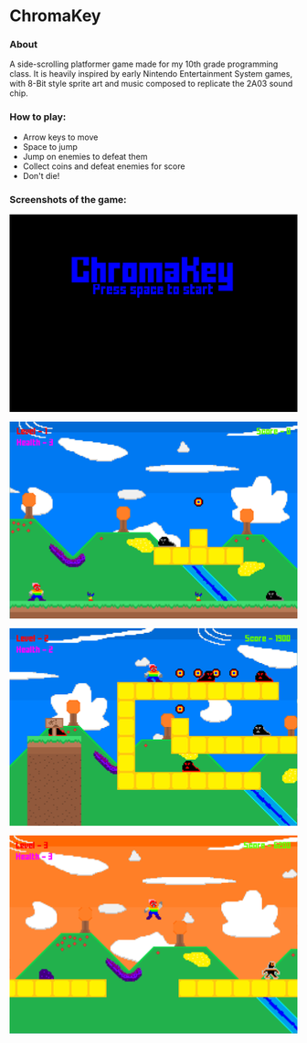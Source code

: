 # ChromaKey
### About
A side-scrolling platformer game made for my 10th grade programming class. It is heavily inspired by early Nintendo Entertainment System games, with 8-Bit style sprite art and music composed to replicate the 2A03 sound chip.

### How to play:
 - Arrow keys to move
 - Space to jump
 - Jump on enemies to defeat them
 - Collect coins and defeat enemies for score
 - Don't die!

### Screenshots of the game:

![Screenshot1](https://raw.githubusercontent.com/ObotPrime/ChromaKey/master/assets/Screenshot1.png)

![Screenshot2](https://raw.githubusercontent.com/ObotPrime/ChromaKey/master/assets/Screenshot2.png)

![Screenshot3](https://raw.githubusercontent.com/ObotPrime/ChromaKey/master/assets/Screenshot3.png)

![Screenshot4](https://raw.githubusercontent.com/ObotPrime/ChromaKey/master/assets/Screenshot4.png)
